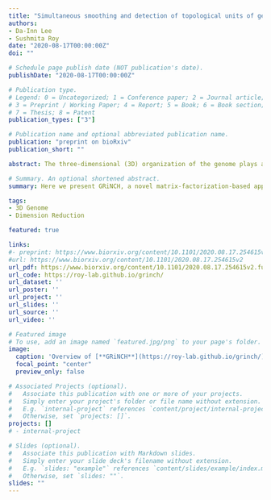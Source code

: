 ```yaml
---
title: "Simultaneous smoothing and detection of topological units of genome organization from sparse chromatin contact count matrices with matrix factorization"
authors:
- Da-Inn Lee
- Sushmita Roy
date: "2020-08-17T00:00:00Z"
doi: ""

# Schedule page publish date (NOT publication's date).
publishDate: "2020-08-17T00:00:00Z"

# Publication type.
# Legend: 0 = Uncategorized; 1 = Conference paper; 2 = Journal article;
# 3 = Preprint / Working Paper; 4 = Report; 5 = Book; 6 = Book section;
# 7 = Thesis; 8 = Patent
publication_types: ["3"]

# Publication name and optional abbreviated publication name.
publication: "preprint on bioRxiv"
publication_short: ""

abstract: The three-dimensional (3D) organization of the genome plays a critical role in gene regulation for diverse normal and disease processes. High-throughput chromosome conformation capture (3C) assays, such as Hi-C, SPRITE, GAM, and HiChIP, have revealed higher-order organizational units such as topologically associating domains (TADs), which can shape the regulatory landscape governing downstream phenotypes. Analysis of high-throughput 3C data depends on the sequencing depth, which directly affects the resolution and the sparsity of the generated 3D contact count map. Identification of TADs remains a significant challenge due to the sensitivity of existing methods to resolution and sparsity. Here we present GRiNCH, a novel matrix-factorization-based approach for simultaneous TAD discovery and smoothing of contact count matrices from high-throughput 3C data. GRiNCH TADs are enriched in known architectural proteins and chromatin modification signals and are stable to the resolution, and sparsity of the input data. GRiNCH smoothing improves the recovery of structure and significant interactions from low-depth datasets. Furthermore, enrichment analysis of 746 transcription factor motifs in GRiNCH TADs from developmental time-course and cell-line Hi-C datasets predicted transcription factors with potentially novel genome organization roles. GRiNCH is a broadly applicable tool for the analysis of high throughput 3C datasets from a variety of platforms including SPRITE and HiChIP to understand 3D genome organization in diverse biological contexts.

# Summary. An optional shortened abstract.
summary: Here we present GRiNCH, a novel matrix-factorization-based approach for simultaneous TAD discovery and smoothing of contact count matrices from high-throughput 3C data.

tags:
- 3D Genome
- Dimension Reduction

featured: true

links:
#- preprint: https://www.biorxiv.org/content/10.1101/2020.08.17.254615v2
#url: https://www.biorxiv.org/content/10.1101/2020.08.17.254615v2
url_pdf: https://www.biorxiv.org/content/10.1101/2020.08.17.254615v2.full.pdf
url_code: https://roy-lab.github.io/grinch/
url_dataset: ''
url_poster: ''
url_project: ''
url_slides: ''
url_source: ''
url_video: ''

# Featured image
# To use, add an image named `featured.jpg/png` to your page's folder. 
image:
  caption: 'Overview of [**GRiNCH**](https://roy-lab.github.io/grinch/)'
  focal_point: "center"
  preview_only: false

# Associated Projects (optional).
#   Associate this publication with one or more of your projects.
#   Simply enter your project's folder or file name without extension.
#   E.g. `internal-project` references `content/project/internal-project/index.md`.
#   Otherwise, set `projects: []`.
projects: []
# - internal-project

# Slides (optional).
#   Associate this publication with Markdown slides.
#   Simply enter your slide deck's filename without extension.
#   E.g. `slides: "example"` references `content/slides/example/index.md`.
#   Otherwise, set `slides: ""`.
slides: ""
---
```

 
